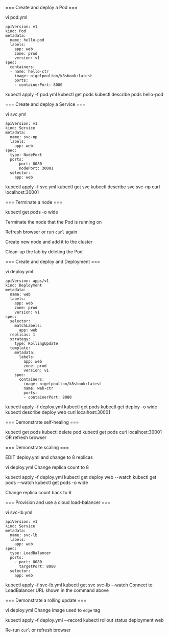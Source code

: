 === Create and deploy a Pod ===

vi pod.yml

```
apiVersion: v1
kind: Pod
metadata:
  name: hello-pod
  labels:
    app: web
    zone: prod
    version: v1
spec:
  containers:
  - name: hello-ctr
    image: nigelpoulton/k8sbook:latest
    ports:
    - containerPort: 8080
```

kubectl apply -f pod.yml
kubectl get pods
kubectl describe pods hello-pod


=== Create and deploy a Service ===

vi svc.yml

```
apiVersion: v1
kind: Service
metadata:
  name: svc-np
  labels:
    app: web
spec:
  type: NodePort
  ports:
    - port: 8080
      nodePort: 30001
  selector:
    app: web
```

kubectl apply -f svc.yml
kubectl get svc
kubectl describe svc svc-np
curl localhost:30001


=== Terminate a node ===

kubectl get pods -o wide

Terminate the node that the Pod is running on 

Refresh browser or run `curl` again

Create new node and add it to the cluster

Clean-up the lab by deleting the Pod


=== Create and deploy and Deployment ===

vi deploy.yml

```
apiVersion: apps/v1
kind: Deployment
metadata:
  name: web
  labels:
    app: web
    zone: prod
    version: v1
spec:
  selector:
    matchLabels:
      app: web
  replicas: 1
  strategy:
    type: RollingUpdate
  template:
    metadata:
      labels:
        app: web
        zone: prod
        version: v1
    spec:
      containers:
      - image: nigelpoulton/k8sbook:latest
        name: web-ctr
        ports:
        - containerPort: 8080
```

kubectl apply -f deploy.yml
kubectl get pods
kubectl get deploy -o wide
kubectl describe deploy web
curl localhost:30001


=== Demonstrate self-healing ===

kubectl get pods
kubectl delete pod <INSERT POD NAME>
kubectl get pods
curl localhost:30001   OR refresh browser


=== Demonstrate scaling ===

EDIT deploy.yml and change to 8 replicas

vi deploy.yml
Change replica count to 8

kubectl apply -f deploy.yml
kubectl get deploy web --watch
kubectl get pods --watch
kubectl get pods -o wide

Change replica count back to 6


=== Provision and use a cloud load-balancer ===

vi svc-lb.yml

```
apiVersion: v1
kind: Service
metadata:
  name: svc-lb
  labels:
    app: web
spec:
  type: LoadBalancer
  ports:
    - port: 8080
      targetPort: 8080
  selector:
    app: web
```

kubectl apply -f svc-lb.yml
kubectl get svc svc-lb --watch
Connect to LoadBalancer URL shown in the command above


=== Demonstrate a rolling update ===

vi deploy.yml
Change image used to `edge` tag

kubectl apply -f deploy.yml --record
kubectl rollout status deployment web

Re-run `curl` or refresh browser
